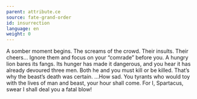 ```yaml
---
parent: attribute.ce
source: fate-grand-order
id: insurrection
language: en
weight: 0
---
```


A somber moment begins.
The screams of the crowd. Their insults. Their cheers…
Ignore them and focus on your “comrade” before you.
A hungry lion bares its fangs.
Its hunger has made it dangerous, and you hear it has already devoured three men.
Both he and you must kill or be killed.
That’s why the beast’s death was certain.
…How sad.
You tyrants who would toy with the lives of man and beast, your hour shall come.
For I, Spartacus, swear I shall deal you a fatal blow!
